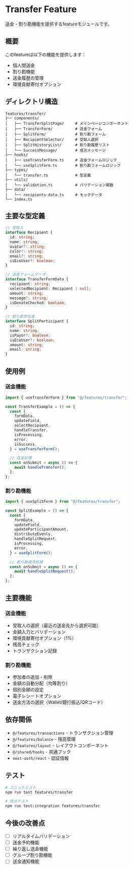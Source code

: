 # Transfer Feature

送金・割り勘機能を提供するfeatureモジュールです。

## 概要

このfeatureは以下の機能を提供します：

- 個人間送金
- 割り勘機能
- 送金履歴の管理
- 環境貢献寄付オプション

## ディレクトリ構造

```
features/transfer/
├── components/
│   ├── TransferSplitPage/     # メインページコンポーネント
│   ├── TransferForm/          # 送金フォーム
│   ├── SplitForm/             # 割り勘フォーム
│   ├── RecipientSelector/     # 受取人選択
│   ├── SplitHistoryList/      # 割り勘履歴リスト
│   └── SuccessMessage/        # 成功メッセージ
├── hooks/
│   ├── useTransferForm.ts     # 送金フォームロジック
│   └── useSplitForm.ts        # 割り勘フォームロジック
├── types/
│   └── transfer.ts            # 型定義
├── utils/
│   └── validation.ts          # バリデーション関数
├── data/
│   └── recipients-data.ts     # モックデータ
└── index.ts
```

## 主要な型定義

```typescript
// 受取人
interface Recipient {
  id: string;
  name: string;
  avatar?: string;
  color?: string;
  email?: string;
  isEcoUser?: boolean;
}

// 送金フォームデータ
interface TransferFormData {
  recipient: string;
  selectedRecipient: Recipient | null;
  amount: string;
  message?: string;
  isDonateChecked: boolean;
}

// 割り勘参加者
interface SplitParticipant {
  id: string;
  name: string;
  isPayor?: boolean;
  isEcoUser?: boolean;
  amount: string;
  email: string;
}
```

## 使用例

### 送金機能

```typescript
import { useTransferForm } from "@/features/transfer";

const TransferExample = () => {
  const {
    formData,
    updateField,
    selectRecipient,
    handleTransfer,
    isProcessing,
    error,
    isSuccess,
  } = useTransferForm();

  // 送金処理
  const onSubmit = async () => {
    await handleTransfer();
  };
};
```

### 割り勘機能

```typescript
import { useSplitForm } from "@/features/transfer";

const SplitExample = () => {
  const {
    formData,
    updateField,
    updateParticipantAmount,
    distributeEvenly,
    handleSplitRequest,
    isProcessing,
    error,
  } = useSplitForm();

  // 割り勘請求処理
  const onSubmit = async () => {
    await handleSplitRequest();
  };
};
```

## 主要機能

### 送金機能

- 受取人の選択（最近の送金先から選択可能）
- 金額入力とバリデーション
- 環境貢献寄付オプション（1%）
- 残高チェック
- トランザクション記録

### 割り勘機能

- 参加者の追加・削除
- 金額の自動分配（均等割り）
- 個別金額の設定
- 電子レシートオプション
- 送金方法の選択（Wallet/銀行振込/QRコード）

## 依存関係

- `@/features/transactions` - トランザクション管理
- `@/features/balance` - 残高管理
- `@/features/layout` - レイアウトコンポーネント
- `@/shared/hooks` - 共通フック
- `next-auth/react` - 認証情報

## テスト

```bash
# ユニットテスト
npm run test features/transfer

# 統合テスト
npm run test:integration features/transfer
```

## 今後の改善点

- [ ] リアルタイムバリデーション
- [ ] 送金予約機能
- [ ] 繰り返し送金機能
- [ ] グループ割り勘機能
- [ ] 送金通知機能

